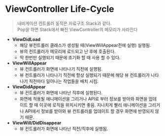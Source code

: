 # ViewController Life-Cycle

>내비게이션 컨트롤러 동작은 자료구조 Stack과 같다.</br> Pop을 하면 Stack에서 빠진 ViewController의 메모리가 사라진다

- **ViewDidLoad**
  - 해당 뷰컨트롤러 클래스가 생성될 때(ViewWillAppear전에 실행) 실행됨.
  - 뷰의 컨트롤러가 메모리에 로드되고 난 후에 호출된다.
  - 딱 한번만 실행되기 때문에 초기화 할 때 사용 할 수 있다.
- **ViewWillAppear**
  - 뷰 컨트롤러가 화면에 나타나기 직전에 실행됨.
  - 뷰 컨트롤러가 나타나기 직전에 항상 실행되기 때문에 해당 뷰 컨트롤러가 나타나기 직전마다 일어나는 작업들을 배치 시킴.
- **ViewDidAppear**
  - 뷰 컨트롤러가 화면에 나타난 직후에 실행된다.
  -  화면에 적용될 애니메이션을 그리거나 API로 부터 정보를 받아와 화면을 업데이트 할 때 이곳에 로직을 위치시키면 좋음. 지나치게 빨리 애니메이션을 그리거나 API에서 정보를 받아와 뷰 컨트롤러를 업데이트 할 경우 화면에 반영되지 않기 때문.
- **ViewWill/DidDisappear**
  - 뷰 컨트롤러가 화면에 나타난 직전/직후에 실행됨.
